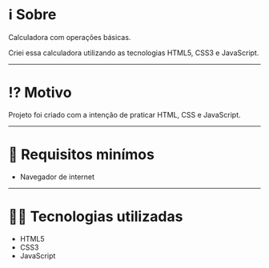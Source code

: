 <h1>ℹ️ Sobre</h1>

<p>Calculadora com operações básicas.

Criei essa calculadora utilizando as tecnologias HTML5, CSS3 e JavaScript.</p>

___

<h1>⁉️ Motivo</h1>

<p>Projeto foi criado com a intenção de praticar HTML, CSS e JavaScript.</p>

___

<h1>🌱 Requisitos minímos</h1>

- Navegador de internet

___

<h1>👨‍💻 Tecnologias utilizadas</h1>

+ HTML5
+ CSS3
+ JavaScript